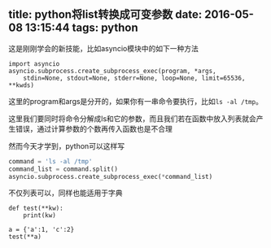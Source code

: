 title: python将list转换成可变参数
date: 2016-05-08 13:15:44
tags:
  python
---
这是刚刚学会的新技能，比如asyncio模块中的如下一种方法

    import asyncio
    asyncio.subprocess.create_subprocess_exec(program, *args, 
        stdin=None, stdout=None, stderr=None, loop=None, limit=65536, **kwds)

这里的program和args是分开的，如果你有一串命令要执行，比如`ls -al /tmp`。

这里我们要同时将命令分解成ls和它的参数，而且我们若在函数中放入列表就会产生错误，通过计算参数的个数再传入函数也是不合理

然而今天才学到，python可以这样写
```python
command = 'ls -al /tmp'
command_list = command.split()
asyncio.subprocess.create_subprocess_exec(*command_list)
```
不仅列表可以，同样也能适用于字典

    def test(**kw):
        print(kw)

    a = {'a':1, 'c':2}
    test(**a)
